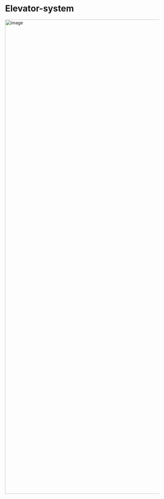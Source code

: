 # Elevator-system
<img width="1548" alt="image" src="https://user-images.githubusercontent.com/45592222/216893226-ec2570e4-9a59-4977-93a1-497839b96a0d.png">
